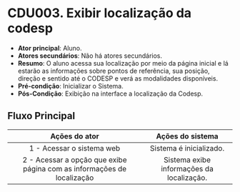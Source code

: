 # CDU003. Exibir localização da codesp

- **Ator principal**: Aluno.
- **Atores secundários**: Não há atores secundários.	 
- **Resumo**: O aluno acessa sua localização por meio da página inicial e lá estarão as informações sobre pontos de referência, sua posição, direção e sentido até o CODESP e verá as modalidades disponíveis.
- **Pré-condição**: Inicializar o Sistema.
- **Pós-Condição**: Exibição na interface a localização da Codesp.

## Fluxo Principal
| Ações do ator | Ações do sistema |
| :-----------------: | :-----------------: | 
| 1 -  Acessar o sistema web | Sistema é inicializado.|  
| 2 -  Acessar a opção que exibe página com as informações de localização | Sistema exibe informações da localização.| 
